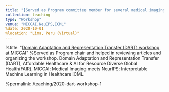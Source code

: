 ```yaml
---
title: "[Served as Program committee member for several medical imaging workshops]"
collection: teaching
type: "Workshop"
venue: "MICCAI,NeuIPS,ICML"
%date: 2020-10-01
%location: "Lima, Peru (Virtual)"
---
```


%title: "[Domain Adaptation and Representation Transfer (DART) workshop at MICCAI](https://sites.google.com/view/dart2020/)"
%Served as Program chair and helped in reviewing articles and organizing the workshop.
Domain Adaptation and Representation Transfer (DART), Affordable Healthcare & AI for Resource Diverse Global Health(FAIR), MICCAI; Medical Imaging meets NeurIPS; Interpretable Machine Learning in Healthcare ICML.

%permalink: /teaching/2020-dart-workshop-1
 
